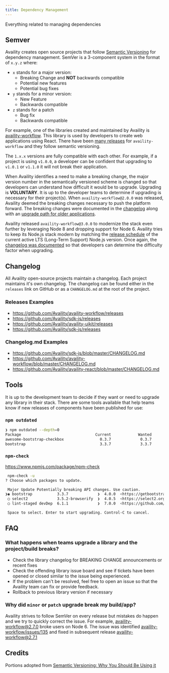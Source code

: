 ```yaml
---
title: Dependency Management
---
```


Everything related to managing dependencies

## Semver

Availity creates open source projects that follow [Semantic Versioning](https://semver.org/) for dependency management. SemVer is a 3-component system in the format of `x.y.z` where:

-   `x` stands for a major version:
    -   Breaking Change and **NOT** backwards compatible
    -   Potential new features
    -   Potential bug fixes
-   `y` stands for a minor version:
    -   New Feature
    -   Backwards compatible
-   `z` stands for a patch
    -   Bug fix
    -   Backwards compatible

For example, one of the libraries created and maintained by Availity is [availity-workflow](https://github.com/Availity/availity-workflow). This library is used by developers to create web applications using React. There have been [many releases](https://github.com/Availity/availity-workflow/tags) for `availity-workflow` and they follow semantic versioning.

The `1.x.x` versions are fully compatible with each other. For example, if a project is using `v1.0.0`, a developer can be confident that upgrading to `v1.0.1` or `v1.1.0` it will not break their application.

When Availity identifies a need to make a breaking change, the major version number in the semantically versioned scheme is changed so that developers can understand how difficult it would be to upgrade. Upgrading is **VOLUNTARY**. It is up to the developer teams to determine if upgrading is necessary for their project(s). When `availity-workflow@2.0.0` was released, Availity deemed the breaking changes necessary to push the platform forward. The breaking changes were documented in the [changelog](https://github.com/Availity/availity-workflow/releases/tag/v2.0.0) along with an [upgrade path for older applications](https://github.com/Availity/availity-toolkit/wiki/Upgrading-to-availity-angular-2.x-and-availity-workflow-2.x).

Availity released `availity-workflow@3.0.0` to modernize the stack even further by leveraging Node 8 and dropping support for Node 6. Availity tries to keep its Node.js stack modern by matching the [release schedule](https://github.com/nodejs/Release#release-schedule) of the current active LTS (Long-Term Support) Node.js version. Once again, the [changelog was documented](https://github.com/Availity/availity-workflow/releases/tag/v3.0.0) so that developers can determine the difficulty factor when upgrading.

## Changelog

All Availity open-source projects maintain a changelog. Each project maintains it's own changelog. The changelog can be found either in the `releases` link on GitHub or as a `CHANGELOG.md` at the root of the project.

### Releases Examples

-   <https://github.com/Availity/availity-workflow/releases>
-   <https://github.com/Availity/sdk-js/releases>
-   <https://github.com/Availity/availity-uikit/releases>
-   <https://github.com/Availity/sdk-js/releases>

### Changelog.md Examples

-   <https://github.com/Availity/sdk-js/blob/master/CHANGELOG.md>
-   <https://github.com/Availity/availity-workflow/blob/master/CHANGELOG.md>
-   <https://github.com/Availity/availity-react/blob/master/CHANGELOG.md>

## Tools

It is up to the development team to decide if they want or need to upgrade any library in their stack. There are some tools available that help teams know if new releases of components have been published for use:

### `npm outdated`

```bash
❯ npm outdated --depth=0
Package                                 Current            Wanted        Latest  Location
awesome-bootstrap-checkbox                0.3.7             0.3.7         1.0.0  availity-toolkit > availity-uikit
bootstrap                                 3.3.7             3.3.7         4.0.0  availity-toolkit > availity-uikit
```

### `npm-check`

<https://www.npmjs.com/package/npm-check>

```bash
 npm-check -u
? Choose which packages to update.

 Major Update Potentially breaking API changes. Use caution.
❯◉ bootstrap           3.3.7             ❯  4.0.0  <https://getbootstrap.com>
 ◯ select2             3.5.2-browserify  ❯  4.0.5  <https://select2.org>
 ◯ lint-staged devDep  6.1.1             ❯  7.0.0  <https://github.com/okonet/lint-staged#readme>

 Space to select. Enter to start upgrading. Control-C to cancel.
```

## FAQ

### What happens when teams upgrade a library and the project/build breaks?

-   Check the library changelog for BREAKING CHANGE announcements or recent fixes
-   Check the offending library issue board and see if tickets have been
    opened or closed similar to the issue being experienced.
-   If the problem can't be resolved, feel free to open an issue so that the Availity team can fix or provide feedback.
-   Rollback to previous library version if necessary

### Why did `minor` or `patch` upgrade break my build/app?

Availity strives to follow SemVer on every release but mistakes do happen and we try to quickly correct the issue. For example, [availity-workflow@2.7.0](https://github.com/Availity/availity-workflow/releases/tag/v2.7.0) broke users on Node 6. The issue was identified [availity-workflow/issues/135](https://github.com/Availity/availity-workflow/issues/135) and fixed in subsequent release [availity-workflow@2.7.1](https://github.com/Availity/availity-workflow/releases/tag/v2.7.1)

## Credits

Portions adopted from [Semantic Versioning: Why You Should Be Using it](https://www.sitepoint.com/semantic-versioning-why-you-should-using/)
